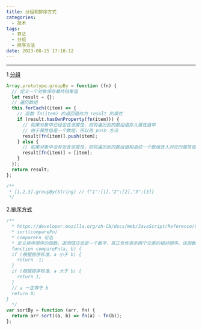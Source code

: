 ```yaml
---
title: 分组和排序方式
categories:
  - 技术
tags:
  - 算法
  - 分组
  - 排序方法
date: 2023-08-25 17:18:12
---
```


---

1.[分组](https://leetcode.cn/problems/group-by/?envType=study-plan-v2&envId=30-days-of-javascript)

```javascript
Array.prototype.groupBy = function (fn) {
  // 定义一个对象保存最终结果值
  let result = {};
  // 遍历数组
  this.forEach((item) => {
    // 函数 fn(item) 的返回值作为 result 的属性
    if (result.hasOwnProperty(fn(item))) {
      // 如果对象中已经包含该属性，则将遍历到的数组值存入属性值中
      // 由于属性值是一个数组，所以用 push 方法
      result[fn(item)].push(item);
    } else {
      // 如果对象中没有包含该属性，则将遍历到的数组值构造成一个数组放入对应的属性值中
      result[fn(item)] = [item];
    }
  });
  return result;
};

/**
 * [1,2,3].groupBy(String) // {"1":[1],"2":[2],"3":[3]}
 */
```

<!-- more -->

2.[排序方式](https://leetcode.cn/problems/sort-by/description/?envType=study-plan-v2&envId=30-days-of-javascript)

```javascript
/**
  * https://developer.mozilla.org/zh-CN/docs/Web/JavaScript/Reference/Global_Objects/Array/sort
  * sort(compareFn)
  * compareFn 可选
  * 定义排序顺序的函数。返回值应该是一个数字，其正负性表示两个元素的相对顺序。该函数使用以下参数调用：
  function compareFn(a, b) {
  if (根据排序标准，a 小于 b) {
    return -1;
  }
  if (根据排序标准，a 大于 b) {
    return 1;
  }
  // a 一定等于 b
  return 0;
}
  */
var sortBy = function (arr, fn) {
  return arr.sort((a, b) => fn(a) - fn(b));
};
```
